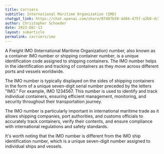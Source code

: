 ```yaml
---
title: Carriers
subtitle: International Maritime Organization (IMO)
chatgpt_link: https://chat.openai.com/share/07487b59-4d94-475f-a2b9-dc72faf361e9
author: Christopher Schoeder
date: 2023-DEC-13
layout: subarticle
permalink: carriers/imo
---
```


A Freight IMO (International Maritime Organization) number, also known as a container IMO number or shipping container number, is a unique identification code assigned to shipping containers. The IMO number helps in the identification and tracking of containers as they move across different ports and vessels worldwide.

The IMO number is typically displayed on the sides of shipping containers in the form of a unique seven-digit serial number preceded by the letters "IMO." For example, IMO 1234567. This number is used to identify and track individual containers, ensuring efficient management, monitoring, and security throughout their transportation journey.

The IMO number is particularly important in international maritime trade as it allows shipping companies, port authorities, and customs officials to accurately track containers, verify their contents, and ensure compliance with international regulations and safety standards.

It's worth noting that the IMO number is different from the IMO ship identification number, which is a unique seven-digit number assigned to individual ships and vessels.
